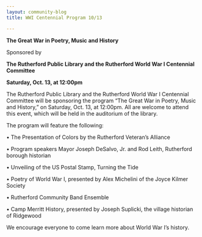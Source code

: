 ```yaml
---
layout: community-blog
title: WWI Centennial Program 10/13

---
```


**The Great War in Poetry, Music and History**

Sponsored by

**The Rutherford Public Library and the Rutherford World War I Centennial Committee**

**Saturday, Oct. 13, at 12:00pm**

The Rutherford Public Library and the Rutherford World War I Centennial Committee will be sponsoring the program “The Great War in Poetry, Music and History,” on Saturday, Oct. 13, at 12:00pm. All are welcome to attend this event, which will be held in the auditorium of the library.

The program will feature the following:

• The Presentation of Colors by the Rutherford Veteran’s Alliance

• Program speakers Mayor Joseph DeSalvo, Jr. and Rod Leith, Rutherford borough historian

• Unveiling of the US Postal Stamp, Turning the Tide

• Poetry of World War I, presented by Alex Michelini of the Joyce Kilmer Society

• Rutherford Community Band Ensemble

• Camp Merritt History, presented by Joseph Suplicki, the village historian of Ridgewood

We encourage everyone to come learn more about World War I’s history.
